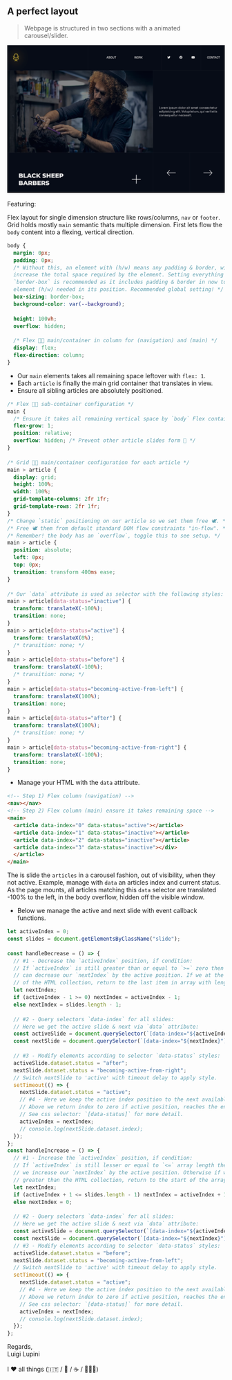## A perfect layout

> Webpage is structured in two sections with a animated carousel/slider.

![alt text](./capture.png)

Featuring:

Flex layout for single dimension structure like rows/columns, `nav` or `footer`.
Grid holds mostly `main` semantic thats multiple dimension. First lets flow the
`body` content into a flexing, vertical direction.

```css
body {
  margin: 0px;
  padding: 0px;
  /* Without this, an element with (h/w) means any padding & border, will
  increase the total space required by the element. Setting everything to
  `border-box` is recommended as it includes padding & border in now total
  element (h/w) needed in its position. Recommended global setting! */
  box-sizing: border-box;
  background-color: var(--background);

  height: 100vh;
  overflow: hidden;

  /* Flex 💪🏻 main/container in column for (navigation) and (main) */
  display: flex;
  flex-direction: column;
}
```

- Our `main` elements takes all remaining space leftover with `flex: 1`.
- Each `article` is finally the main grid container that translates in view.
- Ensure all sibling articles are absolutely positioned.

```css
/* Flex 💪🏻 sub-container configuration */
main {
  /* Ensure it takes all remaining vertical space by `body` Flex container */
  flex-grow: 1;
  position: relative;
  overflow: hidden; /* Prevent other article slides form 🤮 */
}

/* Grid 💪🏻 main/container configuration for each article */
main > article {
  display: grid;
  height: 100%;
  width: 100%;
  grid-template-columns: 2fr 1fr;
  grid-template-rows: 2fr 1fr;
}
/* Change `static` positioning on our article so we set them free 🕊️. */
/* Free 🕊️ them from default standard DOM flow constraints "in-flow". */
/* Remember! the body has an `overflow`, toggle this to see setup. */
main > article {
  position: absolute;
  left: 0px;
  top: 0px;
  transition: transform 400ms ease;
}

/* Our `data` attribute is used as selector with the following styles: */
main > article[data-status="inactive"] {
  transform: translateX(-100%);
  transition: none;
}
main > article[data-status="active"] {
  transform: translateX(0%);
  /* transition: none; */
}
main > article[data-status="before"] {
  transform: translateX(-100%);
  /* transition: none; */
}
main > article[data-status="becoming-active-from-left"] {
  transform: translateX(100%);
  transition: none;
}
main > article[data-status="after"] {
  transform: translateX(100%);
  /* transition: none; */
}
main > article[data-status="becoming-active-from-right"] {
  transform: translateX(-100%);
  transition: none;
}
```

- Manage your HTML with the `data` attribute.

```html
<!-- Step 1) Flex column (navigation) -->
<nav></nav>
<!-- Step 2) Flex column (main) ensure it takes remaining space -->
<main>
  <article data-index="0" data-status="active"></article>
  <article data-index="1" data-status="inactive"></article>
  <article data-index="2" data-status="inactive"></article>
  <article data-index="3" data-status="inactive"></div>
  </article>
</main>
```

The is slide the `articles` in a carousel fashion, out of visibility, when they
not active. Example, manage with `data` an articles index and current status. As
the page mounts, all articles matching this `data` selector are translated -100%
to the left, in the body overflow, hidden off the visible window.

- Below we manage the active and next slide with event callback functions.

```js
let activeIndex = 0;
const slides = document.getElementsByClassName("slide");

const handleDecrease = () => {
  // #1 - Decrease the `activeIndex` position, if condition:
  // If `activeIndex` is still greater than or equal to `>=` zero then we
  // can decrease our `nextIndex` by the active position. If we at the end
  // of the HTML collection, return to the last item in array with length.
  let nextIndex;
  if (activeIndex - 1 >= 0) nextIndex = activeIndex - 1;
  else nextIndex = slides.length - 1;

  // #2 - Query selectors `data-index` for all slides:
  // Here we get the active slide & next via `data` attribute:
  const activeSlide = document.querySelector(`[data-index="${activeIndex}"]`);
  const nextSlide = document.querySelector(`[data-index="${nextIndex}"]`);

  // #3 - Modify elements according to selector `data-status` styles:
  activeSlide.dataset.status = "after";
  nextSlide.dataset.status = "becoming-active-from-right";
  // Switch nextSlide to 'active' with timeout delay to apply style.
  setTimeout(() => {
    nextSlide.dataset.status = "active";
    // #4 - Here we keep the active index position to the next available.
    // Above we return index to zero if active position, reaches the end.
    // See css selector: `[data-status]` for more detail.
    activeIndex = nextIndex;
    // console.log(nextSlide.dataset.index);
  });
};
const handleIncrease = () => {
  // #1 - Increase the `activeIndex` position, if condition:
  // If `activeIndex` is still lesser or equal to `<=` array length then
  // we increase our `nextIndex` by the active position. Otherwise if we
  // greater than the HTML collection, return to the start of the array.
  let nextIndex;
  if (activeIndex + 1 <= slides.length - 1) nextIndex = activeIndex + 1;
  else nextIndex = 0;

  // #2 - Query selectors `data-index` for all slides:
  // Here we get the active slide & next via `data` attribute:
  const activeSlide = document.querySelector(`[data-index="${activeIndex}"]`);
  const nextSlide = document.querySelector(`[data-index="${nextIndex}"]`);
  // #3 - Modify elements according to selector `data-status` styles:
  activeSlide.dataset.status = "before";
  nextSlide.dataset.status = "becoming-active-from-left";
  // Switch nextSlide to 'active' with timeout delay to apply style.
  setTimeout(() => {
    nextSlide.dataset.status = "active";
    // #4 - Here we keep the active index position to the next available.
    // Above we return index to zero if active position, reaches the end.
    // See css selector: `[data-status]` for more detail.
    activeIndex = nextIndex;
    // console.log(nextSlide.dataset.index);
  });
};
```

Regards, <br />
Luigi Lupini <br />
<br />
I ❤️ all things (🇮🇹 / 🛵 / ☕️ / 👨‍👩‍👧)<br />

